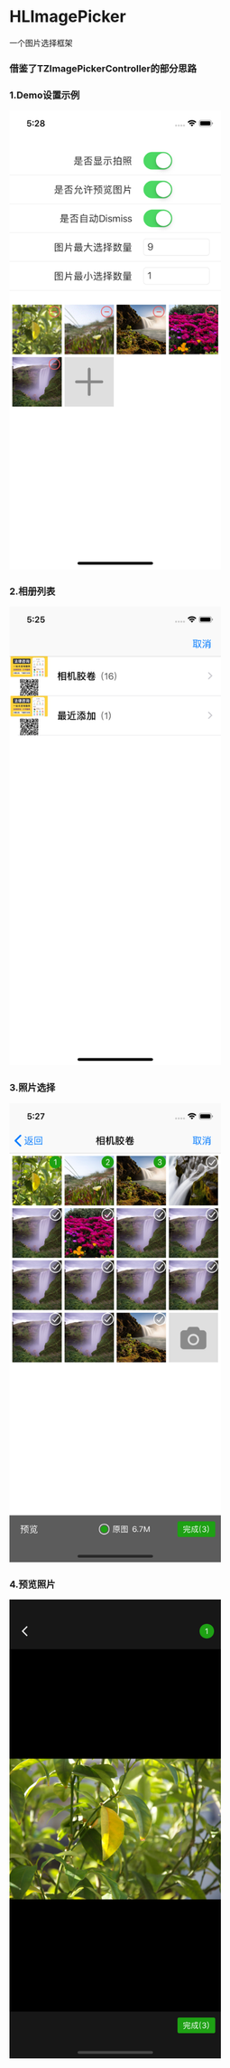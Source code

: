 # HLImagePicker
一个图片选择框架
### 借鉴了TZImagePickerController的部分思路

### 1.Demo设置示例
<img src="https://github.com/huanglei1926/HLImagePicker/blob/master/images/HLImagePickerDemo-1.png" width="375" height="812" alt="Demo设置示例"/>

### 2.相册列表
<img src="https://github.com/huanglei1926/HLImagePicker/blob/master/images/HLImagePickerDemo-2.png" width="375" height="812" alt="相册列表"/>

### 3.照片选择
<img src="https://github.com/huanglei1926/HLImagePicker/blob/master/images/HLImagePickerDemo-3.png" width="375" height="812" alt="照片选择"/>

### 4.预览照片
<img src="https://github.com/huanglei1926/HLImagePicker/blob/master/images/HLImagePickerDemo-4.png" width="375" height="812" alt="预览照片"/>

